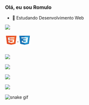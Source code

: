 ### Olá, eu sou Romulo

- 👋 Estudando Desenvolvimento Web

<div>

 <a href="https://github.com/r0mul0magalhaes">
  <img height="180em" src="https://github-readme-stats.vercel.app/api?username=r0mul0magalhaes&show_icons=true&theme=light&include_all_commits=true&count_private=true"/>
  
</div>

<br>

<div>

 <img align="center" alt="Romulo-HTML" height="30" width="40" src="https://raw.githubusercontent.com/devicons/devicon/master/icons/html5/html5-original.svg">
  <img align="center" alt="Romulo-CSS" height="30" width="40" src="https://raw.githubusercontent.com/devicons/devicon/master/icons/css3/css3-original.svg">
  
</div>

<br>

<div>

   <a href="https://instagram.com/r0mul0magalhaes" target="_blank"> <img src="https://img.shields.io/badge/-Instagram-%23E4405F?style=for-the-badge&logo=instagram&logoColor=white" target= "blank">
  </a>

  <a href="https://discord.gg/KF27eenF" target=blank> <img src="https://img.shields.io/badge/Discord-7289DA?style=for-the-badge&logo=discord&logoColor=white" target= "blank"></a>

 <a href="https://www.linkedin.com/in/r%C3%B4mulo-magalh%C3%A3es-b01280245/" target="_blank"> <img src="https://img.shields.io/badge/-LinkedIn-%230077B5?style=for-the-badge&logo=linkedin&logoColor=white" target= "blank" ></a> 
 
  
<a href = "mailto:romulomagalhaes1@outlook.com"><img src="https://img.shields.io/badge/-Gmail-%23333?style=for-the-badge&logo=gmail&logoColor=white" target= "blank" ></a>

</div>

![snake gif](https://github.com/R0mul0Magalhaes/R0mul0Magalhaes/blob/output/github-contribution-grid-snake.svg)
